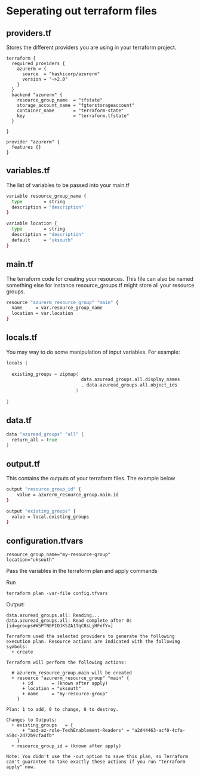 # Seperating out terraform files 

## providers.tf
Stores the different providers you are using in your terraform project. 

```
terraform {
  required_providers {
    azurerm = {
      source  = "hashicorp/azurerm"
      version = "~>2.0"
    }
  }
  backend "azurerm" {
    resource_group_name  = "tfstate"
    storage_account_name = "fgterstorageaccount"
    container_name       = "terraform-state"
    key                  = "terraform.tfstate"
  }

}

provider "azurerm" {
  features {}
}
```

## variables.tf 
The list of variables to be passed into your main.tf

```bash
variable resource_group_name {
  type        = string
  description = "description"
}

variable location {
  type        = string
  description = "description"
  default     = "uksouth"
}
```

## main.tf
The terraform code for creating your resources. This file can also be named something else for instance resource_groups.tf might store all your resource groups. 

```bash
resource "azurerm_resource_group" "main" {
  name     = var.resource_group_name
  location = var.location
}
```

## locals.tf
You may way to do some manipulation of input variables. For example:

```go
locals {
    
  existing_groups = zipmap(
                            data.azuread_groups.all.display_names
                            , data.azuread_groups.all.object_ids
                          )
  
}
```
## data.tf

```go
data "azuread_groups" "all" {
  return_all = true
}
```

## output.tf
This contains the outputs of your terraform files. The example below 

```bash
output "resource_group_id" {
    value = azurerm_resource_group.main.id
}

output "existing_groups" {
  value = local.existing_groups
}
```

## configuration.tfvars

```
resource_group_name="my-resource-group"
location="uksouth"
```

Pass the variables in the terraform plan and apply commands

Run
```
terraform plan -var-file config.tfvars
```

Output:
```
data.azuread_groups.all: Reading...
data.azuread_groups.all: Read complete after 0s [id=groups#W5PTN0PIOJK5ZA1TqCBsLjHFefY=]

Terraform used the selected providers to generate the following execution plan. Resource actions are indicated with the following symbols:
  + create

Terraform will perform the following actions:

  # azurerm_resource_group.main will be created
  + resource "azurerm_resource_group" "main" {
      + id       = (known after apply)
      + location = "uksouth"
      + name     = "my-resource-group"
    }

Plan: 1 to add, 0 to change, 0 to destroy.

Changes to Outputs:
  + existing_groups   = {
      + "aad-az-role-TechEnablement-Readers" = "a2d44463-acf0-4cfa-a50c-2d72b9cfa4fb"
    }
  + resource_group_id = (known after apply)

Note: You didn't use the -out option to save this plan, so Terraform can't guarantee to take exactly these actions if you run "terraform apply" now.
```